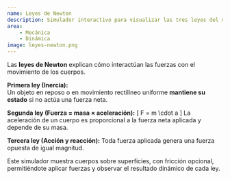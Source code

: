 ```yaml
---
name: Leyes de Newton
description: Simulador interactivo para visualizar las tres leyes del movimiento
area: 
    - Mecánica
    - Dinámica
image: leyes-newton.png
---
```

Las **leyes de Newton** explican cómo interactúan las fuerzas con el movimiento de los cuerpos.

**Primera ley (Inercia):**  
Un objeto en reposo o en movimiento rectilíneo uniforme **mantiene su estado** si no actúa una fuerza neta.

**Segunda ley (Fuerza = masa × aceleración):**
\[
F = m \cdot a
\]
La aceleración de un cuerpo es proporcional a la fuerza neta aplicada y depende de su masa.

**Tercera ley (Acción y reacción):**
Toda fuerza aplicada genera una fuerza opuesta de igual magnitud.

Este simulador muestra cuerpos sobre superficies, con fricción opcional, permitiéndote aplicar fuerzas y observar el resultado dinámico de cada ley.
